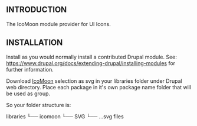 ## INTRODUCTION

The IcoMoon module provider for UI Icons.

## INSTALLATION

Install as you would normally install a contributed Drupal module.
See: https://www.drupal.org/docs/extending-drupal/installing-modules for further
information.

Download [IcoMoon](https://icomoon.io/app/#/select/library) selection as svg in
your libraries folder under Drupal web directory.
Place each package in it's own package name folder that will be used as group.

So your folder structure is:

libraries
  └── icomoon
    └── SVG
        └── ...svg files
